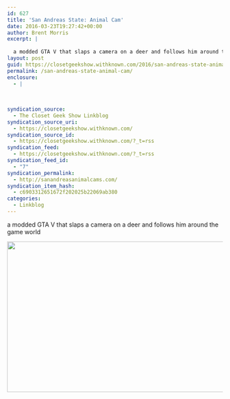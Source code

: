 ```yaml
---
id: 627
title: 'San Andreas State: Animal Cam'
date: 2016-03-23T19:27:42+00:00
author: Brent Morris
excerpt: |
  
  a modded GTA V that slaps a camera on a deer and follows him around the game world
layout: post
guid: https://closetgeekshow.withknown.com/2016/san-andreas-state-animal-cam
permalink: /san-andreas-state-animal-cam/
enclosure:
  - |
    
    
    
syndication_source:
  - The Closet Geek Show Linkblog
syndication_source_uri:
  - https://closetgeekshow.withknown.com/
syndication_source_id:
  - https://closetgeekshow.withknown.com/?_t=rss
syndication_feed:
  - https://closetgeekshow.withknown.com/?_t=rss
syndication_feed_id:
  - "7"
syndication_permalink:
  - http://sanandreasanimalcams.com/
syndication_item_hash:
  - c6903312651672f202025b22069ab380
categories:
  - Linkblog
---
```

<div class="known-bookmark">
  <p>
    a modded GTA V that slaps a camera on a deer and follows him around the game world
  </p>
  
  <p>
    <img src="http://i.imgur.com/gEIlWmm.jpg" alt="" width="640" height="351" />
  </p>
</div>
